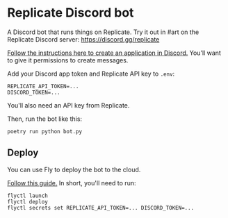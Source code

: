 # Replicate Discord bot

A Discord bot that runs things on Replicate. Try it out in #art on the Replicate Discord server: https://discord.gg/replicate

[Follow the instructions here to create an application in Discord.](https://discordpy.readthedocs.io/en/stable/discord.html) You'll want to give it permissions to create messages.

Add your Discord app token and Replicate API key to `.env`:

    REPLICATE_API_TOKEN=...
    DISCORD_TOKEN=...

You'll also need an API key from Replicate.

Then, run the bot like this:

    poetry run python bot.py

## Deploy

You can use Fly to deploy the bot to the cloud.

[Follow this guide.](https://fly.io/docs/speedrun/) In short, you'll need to run:

    flyctl launch
    flyctl deploy
    flyctl secrets set REPLICATE_API_TOKEN=... DISCORD_TOKEN=...

